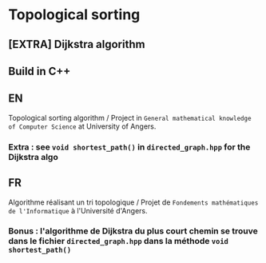 # Topological sorting
## [EXTRA] Dijkstra algorithm 

## Build in C++ 

## EN 
Topological sorting algorithm / Project in `General mathematical knowledge of Computer Science` at University of Angers. 
### Extra : see `void shortest_path()` in `directed_graph.hpp` for the Dijkstra algo

## FR
Algorithme réalisant un tri topologique / Projet de `Fondements mathématiques de l'Informatique` à l'Université d'Angers. 
### Bonus :  l'algorithme de Dijkstra du plus court chemin se trouve dans le fichier `directed_graph.hpp` dans la méthode `void shortest_path()`  


